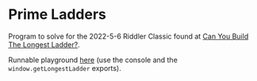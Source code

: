 # Prime Ladders

Program to solve for the 2022-5-6 Riddler Classic found at [Can You Build The Longest Ladder?](https://fivethirtyeight.com/features/can-you-build-the-longest-ladder/).

Runnable playground [here](https://htmlpreview.github.io/?https://github.com/nasderidaq/primeLadders/blob/master/src/primeLadders.html) (use the console and the `window.getLongestLadder` exports).
